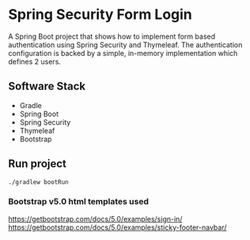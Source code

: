 # Spring Security Form Login
A Spring Boot project that shows how to implement form based authentication using Spring Security and Thymeleaf. The authentication configuration is backed by a simple, in-memory implementation which defines 2 users.

## Software Stack
- Gradle
- Spring Boot
- Spring Security
- Thymeleaf
- Bootstrap

## Run project
```shell
./gradlew bootRun
```

### Bootstrap v5.0 html templates used
<https://getbootstrap.com/docs/5.0/examples/sign-in/><br>
<https://getbootstrap.com/docs/5.0/examples/sticky-footer-navbar/>
